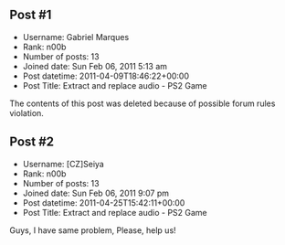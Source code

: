 ## Post #1
- Username: Gabriel Marques
- Rank: n00b
- Number of posts: 13
- Joined date: Sun Feb 06, 2011 5:13 am
- Post datetime: 2011-04-09T18:46:22+00:00
- Post Title: Extract and replace audio - PS2 Game

The contents of this post was deleted because of possible forum rules violation.
## Post #2
- Username: [CZ]Seiya
- Rank: n00b
- Number of posts: 13
- Joined date: Sun Feb 06, 2011 9:07 pm
- Post datetime: 2011-04-25T15:42:11+00:00
- Post Title: Extract and replace audio - PS2 Game

Guys, I have same problem, Please, help us!
